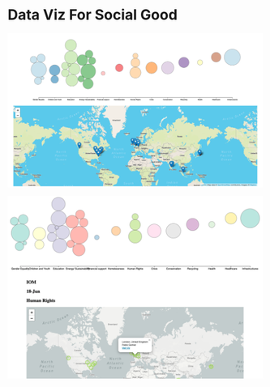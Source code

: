 # Data Viz For Social Good

![first draft](screenshots/firstdraft.png)

![second draft](screenshots/seconddraft.png)